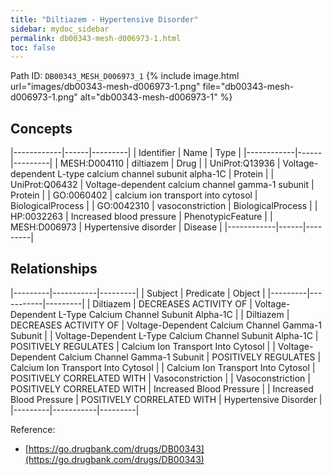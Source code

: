 ```yaml
---
title: "Diltiazem - Hypertensive Disorder"
sidebar: mydoc_sidebar
permalink: db00343-mesh-d006973-1.html
toc: false 
---
```



Path ID: `DB00343_MESH_D006973_1`
{% include image.html url="images/db00343-mesh-d006973-1.png" file="db00343-mesh-d006973-1.png" alt="db00343-mesh-d006973-1" %}

## Concepts

|------------|------|---------|
| Identifier | Name | Type    |
|------------|------|---------|
| MESH:D004110 | diltiazem | Drug |
| UniProt:Q13936 | Voltage-dependent L-type calcium channel subunit alpha-1C | Protein |
| UniProt:Q06432 | Voltage-dependent calcium channel gamma-1 subunit | Protein |
| GO:0060402 | calcium ion transport into cytosol | BiologicalProcess |
| GO:0042310 | vasoconstriction | BiologicalProcess |
| HP:0032263 | Increased blood pressure | PhenotypicFeature |
| MESH:D006973 | Hypertensive disorder | Disease |
|------------|------|---------|

## Relationships

|---------|-----------|---------|
| Subject | Predicate | Object  |
|---------|-----------|---------|
| Diltiazem | DECREASES ACTIVITY OF | Voltage-Dependent L-Type Calcium Channel Subunit Alpha-1C |
| Diltiazem | DECREASES ACTIVITY OF | Voltage-Dependent Calcium Channel Gamma-1 Subunit |
| Voltage-Dependent L-Type Calcium Channel Subunit Alpha-1C | POSITIVELY REGULATES | Calcium Ion Transport Into Cytosol |
| Voltage-Dependent Calcium Channel Gamma-1 Subunit | POSITIVELY REGULATES | Calcium Ion Transport Into Cytosol |
| Calcium Ion Transport Into Cytosol | POSITIVELY CORRELATED WITH | Vasoconstriction |
| Vasoconstriction | POSITIVELY CORRELATED WITH | Increased Blood Pressure |
| Increased Blood Pressure | POSITIVELY CORRELATED WITH | Hypertensive Disorder |
|---------|-----------|---------|

Reference: 
  - [https://go.drugbank.com/drugs/DB00343](https://go.drugbank.com/drugs/DB00343)
